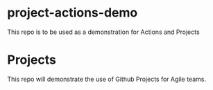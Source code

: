 # project-actions-demo
This repo is to be used as a demonstration for Actions and Projects

# Projects
This repo will demonstrate the use of Github Projects for Agile teams.

